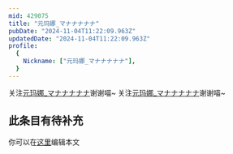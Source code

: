 ```yaml
---
mid: 429075
title: "元玛娜_マナナナナナ"
pubDate: "2024-11-04T11:22:09.963Z"
updatedDate: "2024-11-04T11:22:09.963Z"
profile:
  {
    Nickname: ["元玛娜_マナナナナナ"],
  }
---
```


关注[元玛娜_マナナナナナ](https://space.bilibili.com/429075)谢谢喵~ 关注[元玛娜_マナナナナナ](https://space.bilibili.com/429075)谢谢喵~

## 此条目有待补充
你可以在[这里](https://github.com/Yuhanawa/VTuber.ICU/edit/master/src/content/v/元玛娜_マナナナナナ/index.md)编辑本文

